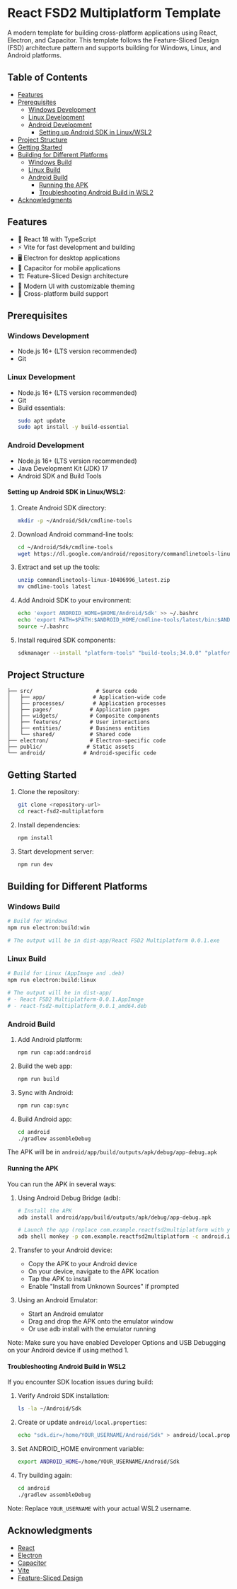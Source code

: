 # React FSD2 Multiplatform Template

A modern template for building cross-platform applications using React, Electron, and Capacitor. This template follows the Feature-Sliced Design (FSD) architecture pattern and supports building for Windows, Linux, and Android platforms.

## Table of Contents
- [Features](#features)
- [Prerequisites](#prerequisites)
  - [Windows Development](#windows-development)
  - [Linux Development](#linux-development)
  - [Android Development](#android-development)
    - [Setting up Android SDK in Linux/WSL2](#setting-up-android-sdk-in-linuxwsl2)
- [Project Structure](#project-structure)
- [Getting Started](#getting-started)
- [Building for Different Platforms](#building-for-different-platforms)
  - [Windows Build](#windows-build)
  - [Linux Build](#linux-build)
  - [Android Build](#android-build)
    - [Running the APK](#running-the-apk)
    - [Troubleshooting Android Build in WSL2](#troubleshooting-android-build-in-wsl2)
- [Acknowledgments](#acknowledgments)

## Features

- 🚀 React 18 with TypeScript
- ⚡ Vite for fast development and building
- 🖥️ Electron for desktop applications
- 📱 Capacitor for mobile applications
- 🏗️ Feature-Sliced Design architecture
- 🎨 Modern UI with customizable theming
- 🔧 Cross-platform build support

## Prerequisites

### Windows Development
- Node.js 16+ (LTS version recommended)
- Git

### Linux Development
- Node.js 16+ (LTS version recommended)
- Git
- Build essentials:
  ```bash
  sudo apt update
  sudo apt install -y build-essential
  ```

### Android Development
- Node.js 16+ (LTS version recommended)
- Java Development Kit (JDK) 17
- Android SDK and Build Tools

#### Setting up Android SDK in Linux/WSL2:
1. Create Android SDK directory:
   ```bash
   mkdir -p ~/Android/Sdk/cmdline-tools
   ```

2. Download Android command-line tools:
   ```bash
   cd ~/Android/Sdk/cmdline-tools
   wget https://dl.google.com/android/repository/commandlinetools-linux-10406996_latest.zip
   ```

3. Extract and set up the tools:
   ```bash
   unzip commandlinetools-linux-10406996_latest.zip
   mv cmdline-tools latest
   ```

4. Add Android SDK to your environment:
   ```bash
   echo 'export ANDROID_HOME=$HOME/Android/Sdk' >> ~/.bashrc
   echo 'export PATH=$PATH:$ANDROID_HOME/cmdline-tools/latest/bin:$ANDROID_HOME/platform-tools' >> ~/.bashrc
   source ~/.bashrc
   ```

5. Install required SDK components:
   ```bash
   sdkmanager --install "platform-tools" "build-tools;34.0.0" "platforms;android-34"
   ```

## Project Structure

```
├── src/                    # Source code
│   ├── app/               # Application-wide code
│   ├── processes/         # Application processes
│   ├── pages/            # Application pages
│   ├── widgets/          # Composite components
│   ├── features/         # User interactions
│   ├── entities/         # Business entities
│   └── shared/           # Shared code
├── electron/             # Electron-specific code
├── public/              # Static assets
└── android/            # Android-specific code
```

## Getting Started

1. Clone the repository:
   ```bash
   git clone <repository-url>
   cd react-fsd2-multiplatform
   ```

2. Install dependencies:
   ```bash
   npm install
   ```

3. Start development server:
   ```bash
   npm run dev
   ```

## Building for Different Platforms

### Windows Build
```bash
# Build for Windows
npm run electron:build:win

# The output will be in dist-app/React FSD2 Multiplatform 0.0.1.exe
```

### Linux Build
```bash
# Build for Linux (AppImage and .deb)
npm run electron:build:linux

# The output will be in dist-app/
# - React FSD2 Multiplatform-0.0.1.AppImage
# - react-fsd2-multiplatform_0.0.1_amd64.deb
```

### Android Build
1. Add Android platform:
   ```bash
   npm run cap:add:android
   ```

2. Build the web app:
   ```bash
   npm run build
   ```

3. Sync with Android:
   ```bash
   npm run cap:sync
   ```

4. Build Android app:
   ```bash
   cd android
   ./gradlew assembleDebug
   ```

The APK will be in `android/app/build/outputs/apk/debug/app-debug.apk`

#### Running the APK

You can run the APK in several ways:

1. Using Android Debug Bridge (adb):
   ```bash
   # Install the APK
   adb install android/app/build/outputs/apk/debug/app-debug.apk
   
   # Launch the app (replace com.example.reactfsd2multiplatform with your app ID)
   adb shell monkey -p com.example.reactfsd2multiplatform -c android.intent.category.LAUNCHER 1
   ```

2. Transfer to your Android device:
   - Copy the APK to your Android device
   - On your device, navigate to the APK location
   - Tap the APK to install
   - Enable "Install from Unknown Sources" if prompted

3. Using an Android Emulator:
   - Start an Android emulator
   - Drag and drop the APK onto the emulator window
   - Or use adb install with the emulator running

Note: Make sure you have enabled Developer Options and USB Debugging on your Android device if using method 1.

#### Troubleshooting Android Build in WSL2

If you encounter SDK location issues during build:

1. Verify Android SDK installation:
   ```bash
   ls -la ~/Android/Sdk
   ```

2. Create or update `android/local.properties`:
   ```bash
   echo "sdk.dir=/home/YOUR_USERNAME/Android/Sdk" > android/local.properties
   ```

3. Set ANDROID_HOME environment variable:
   ```bash
   export ANDROID_HOME=/home/YOUR_USERNAME/Android/Sdk
   ```

4. Try building again:
   ```bash
   cd android
   ./gradlew assembleDebug
   ```

Note: Replace `YOUR_USERNAME` with your actual WSL2 username.

## Acknowledgments

- [React](https://reactjs.org/)
- [Electron](https://www.electronjs.org/)
- [Capacitor](https://capacitorjs.com/)
- [Vite](https://vitejs.dev/)
- [Feature-Sliced Design](https://feature-sliced.design/)